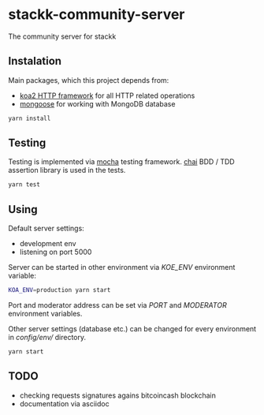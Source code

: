 # stackk-community-server
The community server for stackk

## Instalation

Main packages, which this project depends from:

* [koa2 HTTP framework](https://github.com/koajs) for all HTTP related operations
* [mongoose](https://mongoosejs.com/) for working with MongoDB database

```sh
yarn install
```

## Testing

Testing is implemented via [mocha](https://mochajs.org/) testing framework.
[chai](https://www.chaijs.com/) BDD / TDD assertion library is used in the tests.

```sh
yarn test
```

## Using

Default server settings:

* development env
* listening on port 5000

Server can be started in other environment via _KOE_ENV_ environment variable:

```sh
KOA_ENV=production yarn start
```

Port and moderator address can be set via _PORT_ and _MODERATOR_ environment
variables.

Other server settings (database etc.) can be changed for every environment in _config/env/_ directory.

```sh
yarn start
```

## TODO

* checking requests signatures agains bitcoincash blockchain
* documentation via asciidoc
